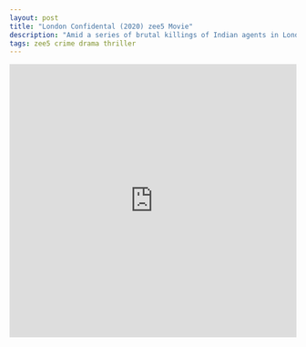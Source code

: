 ```yaml
---
layout: post
title: "London Confidental (2020) zee5 Movie"
description: "Amid a series of brutal killings of Indian agents in London, a RAW officer and Indias Ambassador to Great Britain race against time to find the traitor within their own ranks. "
tags: zee5 crime drama thriller
---
```


<div class="responsive-container">
<iframe src="https://drive.google.com/file/d/1KbGp0ci7MdmYCfo9Km7-VhkDYAG6S0Gk/preview" frameborder="0" marginwidth="0" marginheight="0" scrolling="NO" width="100%" height="480" allowfullscreen></iframe>
<div style="width: 80px; height: 80px; position: absolute; opacity: 0; right: 0px; top: 0px;"> </div></div>